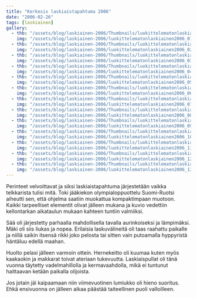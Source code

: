```yaml
---
title: "Kerkesix laskiaistapahtuma 2006"
date: "2006-02-26"
tags: [laskiainen]
gallery:
  - thb: "/assets/blog/laskiainen-2006/Thumbnails/luokittelematonlaskiainen2006_01b.jpg"
    img: "/assets/blog/laskiainen-2006/luokittelematonlaskiainen2006_01b.jpg"
  - thb: "/assets/blog/laskiainen-2006/Thumbnails/luokittelematonlaskiainen2006_02b.jpg"
    img: "/assets/blog/laskiainen-2006/luokittelematonlaskiainen2006_02b.jpg"
  - thb: "/assets/blog/laskiainen-2006/Thumbnails/luokittelematonlaskiainen2006_03b.jpg"
    img: "/assets/blog/laskiainen-2006/luokittelematonlaskiainen2006_03b.jpg"
  - thb: "/assets/blog/laskiainen-2006/Thumbnails/luokittelematonlaskiainen2006_04b.jpg"
    img: "/assets/blog/laskiainen-2006/luokittelematonlaskiainen2006_04b.jpg"
  - thb: "/assets/blog/laskiainen-2006/Thumbnails/luokittelematonlaskiainen2006_05b.jpg"
    img: "/assets/blog/laskiainen-2006/luokittelematonlaskiainen2006_05b.jpg"
  - thb: "/assets/blog/laskiainen-2006/Thumbnails/luokittelematonlaskiainen2006_06b.jpg"
    img: "/assets/blog/laskiainen-2006/luokittelematonlaskiainen2006_06b.jpg"
  - thb: "/assets/blog/laskiainen-2006/Thumbnails/luokittelematonlaskiainen2006_07b.jpg"
    img: "/assets/blog/laskiainen-2006/luokittelematonlaskiainen2006_07b.jpg"
  - thb: "/assets/blog/laskiainen-2006/Thumbnails/luokittelematonlaskiainen2006_08b.jpg"
    img: "/assets/blog/laskiainen-2006/luokittelematonlaskiainen2006_08b.jpg"
  - thb: "/assets/blog/laskiainen-2006/Thumbnails/luokittelematonlaskiainen2006_09b.jpg"
    img: "/assets/blog/laskiainen-2006/luokittelematonlaskiainen2006_09b.jpg"
  - thb: "/assets/blog/laskiainen-2006/Thumbnails/luokittelematonlaskiainen2006_10b.jpg"
    img: "/assets/blog/laskiainen-2006/luokittelematonlaskiainen2006_10b.jpg"
  - thb: "/assets/blog/laskiainen-2006/Thumbnails/luokittelematonlaskiainen2006_11b[1].jpg"
    img: "/assets/blog/laskiainen-2006/luokittelematonlaskiainen2006_11b[1].jpg"
  - thb: "/assets/blog/laskiainen-2006/Thumbnails/luokittelematonlaskiainen2006_12b[1].jpg"
    img: "/assets/blog/laskiainen-2006/luokittelematonlaskiainen2006_12b[1].jpg"
  - thb: "/assets/blog/laskiainen-2006/Thumbnails/luokittelematonlaskiainen2006_13b[1].jpg"
    img: "/assets/blog/laskiainen-2006/luokittelematonlaskiainen2006_13b[1].jpg"
---
```


Perinteet velvoittavat ja siksi laskiaistapahtuma järjestetään vaikka
telkkarista tulisi mitä. Toki jääkiekon olympialoppuottelu Suomi-Ruotsi
aiheutti sen, että ohjelma saatiin muokattua kompaktimpaan muotoon.
Kaikki tarpeelliset elementit olivat jälleen mukana ja kuvio vedettiin
kellontarkan aikataulun mukaan kahteen tuntiin valmiiksi.

Sää oli järjestetty parhaalla mahdollisella tavalla aurinkoiseksi ja
lämpimäksi. Mäki oli siis liukas ja nopea. Erilaisia laskuvälineitä oli
taas raahattu paikalle ja niillä saikin itsensä rikki joko pelosta tai
sitten vain putoamalla hyppyristä häntäluu edellä maahan.

Huolto pelasi jälleen varmoin ottein. Hernekeitto oli kuumaa kuten myös
kaakaokin ja makkarat toivat ateriaan tukevuutta. Laskiaispullat oli
tänä vuonna täytetty vadelmahillolla ja kermavaahdolla, mikä ei tuntunut
haittaavan ketään paikalla olijoista.

Jos jotain jäi kaipaamaan niin viimevuotinen lumiukko oli hieno
suoritus. Ehkä ensivuonna on jälleen aikaa päästää taiteellinen puoli
valloilleen.
